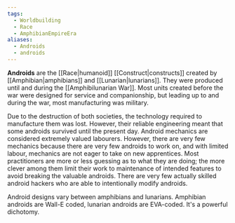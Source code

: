 ```yaml
---
tags:
  - Worldbuilding
  - Race
  - AmphibianEmpireEra
aliases:
  - Androids
  - androids
---
```

**Androids** are the [[Race|humanoid]] [[Construct|constructs]] created by [[Amphibian|amphibians]] and [[Lunarian|lunarians]]. They were produced until and during the [[Amphibilunarian War]]. Most units created before the war were designed for service and companionship, but leading up to and during the war, most manufacturing was military.

Due to the destruction of both societies, the technology required to manufacture them was lost. However, their reliable engineering meant that some androids survived until the present day. Android mechanics are considered extremely valued labourers. However, there are very few mechanics because there are very few androids to work on, and with limited labour, mechanics are not eager to take on new apprentices. Most practitioners are more or less guessing as to what they are doing; the more clever among them limit their work to maintenance of intended features to avoid breaking the valuable androids. There are very few actually skilled android hackers who are able to intentionally modify androids.

Android designs vary between amphibians and lunarians. Amphibian androids are Wall-E coded, lunarian androids are EVA-coded. It's a powerful dichotomy.